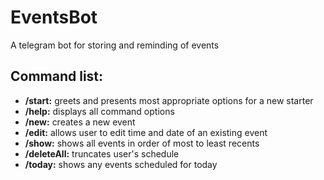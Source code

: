 # EventsBot
A telegram bot for storing and reminding of events
## Command list:
- **/start:** greets and presents most appropriate options for a new starter
- **/help:** displays all command options
- **/new:** creates a new event
- **/edit:** allows user to edit time and date of an existing event
- **/show:** shows all events in order of most to least recents
- **/deleteAll:** truncates user's schedule
- **/today:** shows any events scheduled for today